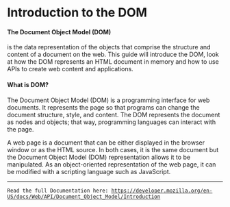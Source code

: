 <h1>Introduction to the DOM</h1>

<h4>The Document Object Model (DOM)</h4><span style="font-weight: normal;">
is the data representation of the objects that comprise the structure and content of a document on the web. This guide will introduce the DOM, look at how the DOM represents an HTML document in memory and how to use APIs to create web content and applications.

<h4>What is DOM?</h4>
The Document Object Model (DOM) is a programming interface for web documents. It represents the page so that programs can change the document structure, style, and content. The DOM represents the document as nodes and objects; that way, programming languages can interact with the page.

A web page is a document that can be either displayed in the browser window or as the HTML source. In both cases, it is the same document but the Document Object Model (DOM) representation allows it to be manipulated. As an object-oriented representation of the web page, it can be modified with a scripting language such as JavaScript.</span>

<hr>

<code>Read the full Documentation here: https://developer.mozilla.org/en-US/docs/Web/API/Document_Object_Model/Introduction</code>
